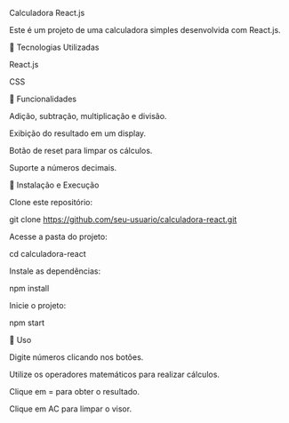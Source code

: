 Calculadora React.js

Este é um projeto de uma calculadora simples desenvolvida com React.js.

🚀 Tecnologias Utilizadas

React.js

CSS

📌 Funcionalidades

Adição, subtração, multiplicação e divisão.

Exibição do resultado em um display.

Botão de reset para limpar os cálculos.

Suporte a números decimais.

🔧 Instalação e Execução

Clone este repositório:

git clone https://github.com/seu-usuario/calculadora-react.git

Acesse a pasta do projeto:

cd calculadora-react

Instale as dependências:

npm install

Inicie o projeto:

npm start

🤖 Uso

Digite números clicando nos botões.

Utilize os operadores matemáticos para realizar cálculos.

Clique em = para obter o resultado.

Clique em AC para limpar o visor.